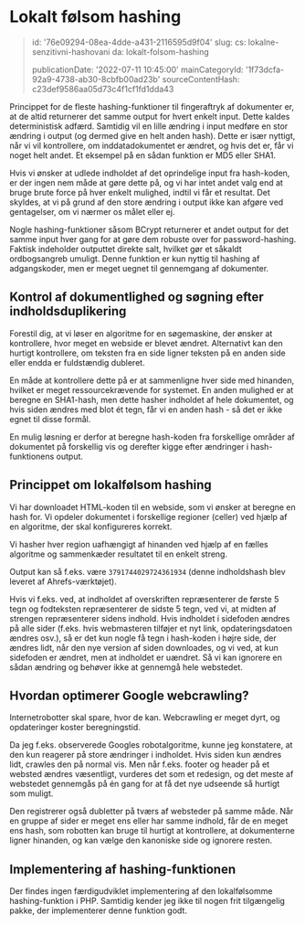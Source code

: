 Lokalt følsom hashing
=====================

> id: '76e09294-08ea-4dde-a431-2116595d9f04'
> slug:
> 	cs: lokalne-senzitivni-hashovani
> 	da: lokalt-folsom-hashing
> 
> publicationDate: '2022-07-11 10:45:00'
> mainCategoryId: '1f73dcfa-92a9-4738-ab30-8cbfb00ad23b'
> sourceContentHash: c23def9586aa05d73c4f1cf1fd1dda43

Princippet for de fleste hashing-funktioner til fingeraftryk af dokumenter er, at de altid returnerer det samme output for hvert enkelt input. Dette kaldes deterministisk adfærd. Samtidig vil en lille ændring i input medføre en stor ændring i output (og dermed give en helt anden hash). Dette er især nyttigt, når vi vil kontrollere, om inddatadokumentet er ændret, og hvis det er, får vi noget helt andet. Et eksempel på en sådan funktion er MD5 eller SHA1.

Hvis vi ønsker at udlede indholdet af det oprindelige input fra hash-koden, er der ingen nem måde at gøre dette på, og vi har intet andet valg end at bruge brute force på hver enkelt mulighed, indtil vi får et resultat. Det skyldes, at vi på grund af den store ændring i output ikke kan afgøre ved gentagelser, om vi nærmer os målet eller ej.

Nogle hashing-funktioner såsom BCrypt returnerer et andet output for det samme input hver gang for at gøre dem robuste over for password-hashing. Faktisk indeholder outputtet direkte salt, hvilket gør et såkaldt ordbogsangreb umuligt. Denne funktion er kun nyttig til hashing af adgangskoder, men er meget uegnet til gennemgang af dokumenter.

Kontrol af dokumentlighed og søgning efter indholdsduplikering
-----------------------------------------------------------

Forestil dig, at vi løser en algoritme for en søgemaskine, der ønsker at kontrollere, hvor meget en webside er blevet ændret. Alternativt kan den hurtigt kontrollere, om teksten fra en side ligner teksten på en anden side eller endda er fuldstændig dubleret.

En måde at kontrollere dette på er at sammenligne hver side med hinanden, hvilket er meget ressourcekrævende for systemet. En anden mulighed er at beregne en SHA1-hash, men dette hasher indholdet af hele dokumentet, og hvis siden ændres med blot ét tegn, får vi en anden hash - så det er ikke egnet til disse formål.

En mulig løsning er derfor at beregne hash-koden fra forskellige områder af dokumentet på forskellig vis og derefter kigge efter ændringer i hash-funktionens output.

Princippet om lokalfølsom hashing
----------------------------------

Vi har downloadet HTML-koden til en webside, som vi ønsker at beregne en hash for. Vi opdeler dokumentet i forskellige regioner (celler) ved hjælp af en algoritme, der skal konfigureres korrekt.

Vi hasher hver region uafhængigt af hinanden ved hjælp af en fælles algoritme og sammenkæder resultatet til en enkelt streng.

Output kan så f.eks. være `3791744029724361934` (denne indholdshash blev leveret af Ahrefs-værktøjet).

Hvis vi f.eks. ved, at indholdet af overskriften repræsenterer de første 5 tegn og fodteksten repræsenterer de sidste 5 tegn, ved vi, at midten af strengen repræsenterer sidens indhold. Hvis indholdet i sidefoden ændres på alle sider (f.eks. hvis webmasteren tilføjer et nyt link, opdateringsdatoen ændres osv.), så er det kun nogle få tegn i hash-koden i højre side, der ændres lidt, når den nye version af siden downloades, og vi ved, at kun sidefoden er ændret, men at indholdet er uændret. Så vi kan ignorere en sådan ændring og behøver ikke at gennemgå hele webstedet.

Hvordan optimerer Google webcrawling?
----------------------------------------

Internetrobotter skal spare, hvor de kan. Webcrawling er meget dyrt, og opdateringer koster beregningstid.

Da jeg f.eks. observerede Googles robotalgoritme, kunne jeg konstatere, at den kun reagerer på store ændringer i indholdet. Hvis siden kun ændres lidt, crawles den på normal vis. Men når f.eks. footer og header på et websted ændres væsentligt, vurderes det som et redesign, og det meste af webstedet gennemgås på én gang for at få det nye udseende så hurtigt som muligt.

Den registrerer også dubletter på tværs af websteder på samme måde. Når en gruppe af sider er meget ens eller har samme indhold, får de en meget ens hash, som robotten kan bruge til hurtigt at kontrollere, at dokumenterne ligner hinanden, og kan vælge den kanoniske side og ignorere resten.

Implementering af hashing-funktionen
-----------------------------

Der findes ingen færdigudviklet implementering af den lokalfølsomme hashing-funktion i PHP. Samtidig kender jeg ikke til nogen frit tilgængelig pakke, der implementerer denne funktion godt.
